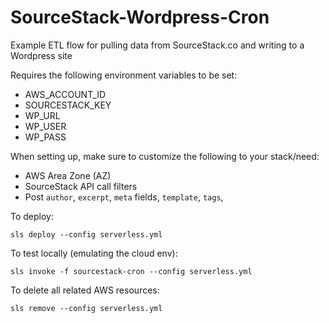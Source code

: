 # SourceStack-Wordpress-Cron
Example ETL flow for pulling data from SourceStack.co and writing to a Wordpress site


Requires the following environment variables to be set:

- AWS_ACCOUNT_ID
- SOURCESTACK_KEY
- WP_URL
- WP_USER
- WP_PASS

When setting up, make sure to customize the following to your stack/need:
- AWS Area Zone (AZ)
- SourceStack API call filters
- Post `author`, `excerpt`, `meta` fields, `template`, `tags`, 

To deploy:
```
sls deploy --config serverless.yml
```

To test locally (emulating the cloud env):
```
sls invoke -f sourcestack-cron --config serverless.yml
```

To delete all related AWS resources:
```
sls remove --config serverless.yml
```
